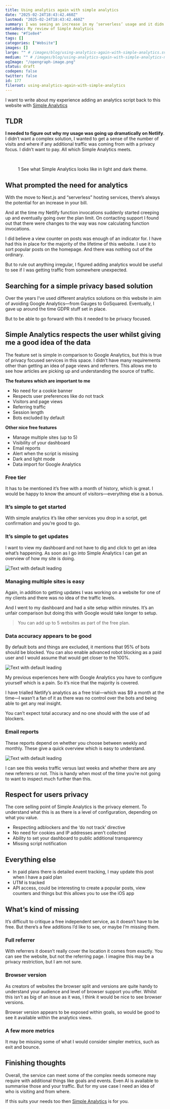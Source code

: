 ```yaml
---
title: Using analytics again with simple analytics
date: "2025-02-24T18:43:42.460Z"
lastmod: "2025-02-24T18:43:42.460Z"
summary: I was seeing an increase in my ‘serverless’ usage and it didn’t make sense. So I decided to add Simple Analytics and wanted to share a review of this privacy focused service.
metadesc: My review of Simple Analytics
theme: "#f1e8e4"
tags: []
categories: ["Website"]
images: []
large: "" # /images/blog/using-analytics-again-with-simple-analytics.svg
medium: "" # /images/blog/using-analytics-again-with-simple-analytics-medium.svg
ogImage: "/opengraph-image.png"
status: draft
codepen: false
twitter: false
id: 177
fileroot: using-analytics-again-with-simple-analytics
---
```


I want to write about my experience adding an analytics script back to this website with [Simple Analytics](https://www.simpleanalytics.com)

## TLDR
**I needed to figure out why my usage was going up dramatically on Netlify**. I didn’t want a complex solution, I wanted to get a sense of the number of visits and where if any additional traffic was coming from with a privacy focus. I didn’t want to pay. All which Simple Analytics meets.

<figure>
  <Images
    compare
    description="Simple Analytics light and dark theme"
    contextLabel="Theme"
    options={[
      { label: 'Light', value: 0 },
      { label: 'Dark', value: 1, default: true }
    ]}
  >
    <Image
      src="/images/blog/0177-simple-analytics-06.png"
      width={800}
      height={480}
      alt=""
    />
    <Image
      src="/images/blog/0177-simple-analytics-05.png"
      width={800}
      height={480}
      alt=""
    />
  </Images>
  <figcaption><p><Fig>1</Fig> See what Simple Analytics looks like in light and dark theme.</p></figcaption>
</figure>

## What prompted the need for analytics
With the move to Next.js and “serverless” hosting services, there’s always the potential for an increase in your bill.

And at the time my Netlify function invocations suddenly started creeping up and eventually going over the plan limit.  On contacting support I found out that there were changes to the way was now calculating function invocations.

I did believe a view counter on posts was enough of an indicator for. I have had this in place for the majority of the lifetime of this website. I use it to sort popular posts on the homepage. And there was nothing out of the ordinary.

But to rule out anything irregular, I figured adding analytics would be useful to see if I was getting traffic from somewhere unexpected.

## Searching for a simple privacy based solution
Over the years I’ve used different analytics solutions on this website in aim of avoiding Google Analytics—from Gauges to GoSquared. Eventually, I gave up around the time GDPR stuff set in place.

But to be able to go forward with this it needed to be privacy focused.

## Simple Analytics respects the user whilst giving me a good idea of the data
The feature set is simple in comparison to Google Analytics, but this is true of privacy focused services in this space. I didn’t have many requirements other than getting an idea of page views and referrers. This allows me to see how articles are picking up and understanding the source of traffic.

**The features which are important to me**
- No need for a cookie banner
- Respects user preferences like do not track
- Visitors and page views
- Referring traffic
- Session length
- Bots excluded by default

**Other nice free features**
- Manage multiple sites (up to 5)
- Visibility of your dashboard
- Email reports
- Alert when the script is missing
- Dark and light mode
- Data import for Google Analytics

### Free tier
It has to be mentioned it’s free with a month of history, which is great. I would be happy to know the amount of visitors—everything else is a bonus.

### It’s simple to get started
With simple analytics it’s like other services you drop in a script, get confirmation and you’re good to go.

### It’s simple to get updates
I want to view my dashboard and not have to dig and click to get an idea what’s happening. As soon as I go into Simple Analytics I can get an overview of how my site is doing.

<Image
  src="/images/blog/0177-simple-analytics-01.png"
  width={800}
  height={480}
  alt="Text with default leading"
/>

### Managing multiple sites is easy
Again, in addition to getting updates I was working on a website for one of my clients and there was no idea of the traffic levels.

And I went to my dashboard and had a site setup within minutes. It’s an unfair comparison but doing this with Google would take longer to setup.

> You can add up to 5 websites as part of the free plan.

### Data accuracy appears to be good
By default bots and things are excluded, it mentions that 95% of bots should be blocked. You can also enable advanced robot blocking as a paid user and I would assume that would get closer to the 100%.

<Image
  src="/images/blog/0177-simple-analytics-04.png"
  width={800}
  height={480}
  alt="Text with default leading"
/>

My previous experiences here with Google Analytics you have to configure yourself which is a pain. So it’s nice that the majority is covered.

I have trialled Netlify’s analytics as a free trial—which was $9 a month at the time—I wasn’t a fan of it as there was no control over the bots and being able to get any real insight.

You can’t expect total accuracy and no one should with the use of ad blockers.

### Email reports
These reports depend on whether you choose between weekly and monthly. These give a quick overview which is easy to understand.

<Image
  src="/images/blog/0177-simple-analytics-02.png"
  width={800}
  height={480}
  alt="Text with default leading"
/>

I can see this weeks traffic versus last weeks and whether there are any new referrers or not. This is handy when most of the time you’re not going to want to inspect much further than this.

## Respect for users privacy
The core selling point of Simple Analytics is the privacy element. To understand what this is as there is a level of configuration, depending on what you value.

- Respecting adblockers and the ‘do not track’ directive
- No need for cookies and IP addresses aren’t collected
- Ability to set your dashboard to public additional transparency
- Missing script notification

## Everything else
- In paid plans there is detailed event tracking, I may update this post when I have a paid plan
- UTM is tracked
- API access, could be interesting to create a popular posts, view counters and things but this allows you to use the iOS app

## What’s kind of missing
It’s difficult to critique a free independent service, as it doesn’t have to be free. But there’s a few additions I’d like to see, or maybe I’m missing them.

### Full referrer
With referrers it doesn’t really cover the location it comes from exactly. You can see the website, but not the referring page. I imagine this may be a privacy restriction, but I am not sure.

### Browser version
As creators of websites the browser split and versions are quite handy to understand your audience and level of browser support you offer. Whilst this isn’t as big of an issue as it was, I think it would be nice to see browser versions.

Browser version appears to be exposed within goals, so would be good to see it available within the analytics views.

### A few more metrics
It may be missing some of what I would consider simpler metrics, such as exit and bounce.

## Finishing thoughts
Overall, the service can meet some of the complex needs someone may require with additional things like goals and events. Even AI is available to summarise those and your traffic. But for my use case I need an idea of who is visiting and from where.

If this suits your needs too then [Simple Analytics](https://www.simpleanalytics.com) is for you.
